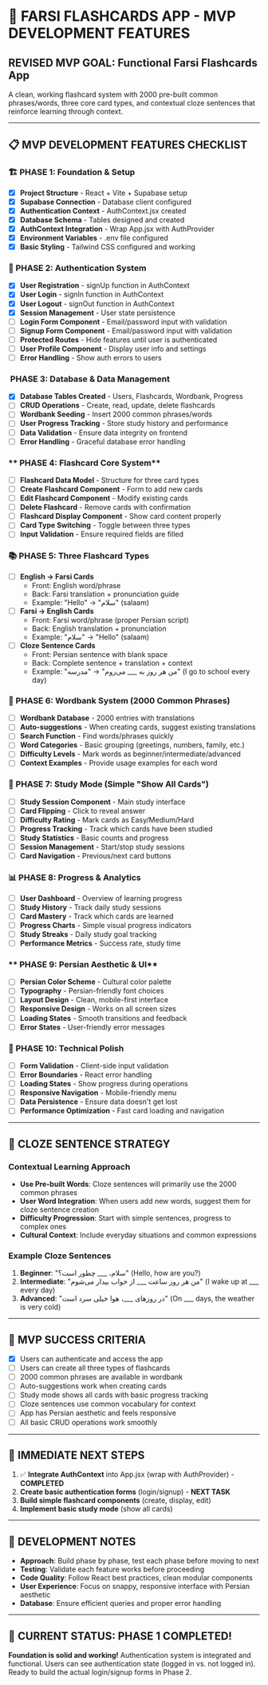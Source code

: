 # 🎯 FARSI FLASHCARDS APP - MVP DEVELOPMENT FEATURES

## **REVISED MVP GOAL: Functional Farsi Flashcards App**
A clean, working flashcard system with 2000 pre-built common phrases/words, three core card types, and contextual cloze sentences that reinforce learning through context.

---

## 📋 **MVP DEVELOPMENT FEATURES CHECKLIST**

### **🏗️ PHASE 1: Foundation & Setup**
- [x] **Project Structure** - React + Vite + Supabase setup
- [x] **Supabase Connection** - Database client configured
- [x] **Authentication Context** - AuthContext.jsx created
- [x] **Database Schema** - Tables designed and created
- [x] **AuthContext Integration** - Wrap App.jsx with AuthProvider
- [x] **Environment Variables** - .env file configured
- [x] **Basic Styling** - Tailwind CSS configured and working

### **🔐 PHASE 2: Authentication System**
- [x] **User Registration** - signUp function in AuthContext
- [x] **User Login** - signIn function in AuthContext  
- [x] **User Logout** - signOut function in AuthContext
- [x] **Session Management** - User state persistence
- [ ] **Login Form Component** - Email/password input with validation
- [ ] **Signup Form Component** - Email/password input with validation
- [ ] **Protected Routes** - Hide features until user is authenticated
- [ ] **User Profile Component** - Display user info and settings
- [ ] **Error Handling** - Show auth errors to users

### **️ PHASE 3: Database & Data Management**
- [x] **Database Tables Created** - Users, Flashcards, Wordbank, Progress
- [ ] **CRUD Operations** - Create, read, update, delete flashcards
- [ ] **Wordbank Seeding** - Insert 2000 common phrases/words
- [ ] **User Progress Tracking** - Store study history and performance
- [ ] **Data Validation** - Ensure data integrity on frontend
- [ ] **Error Handling** - Graceful database error handling

### ** PHASE 4: Flashcard Core System**
- [ ] **Flashcard Data Model** - Structure for three card types
- [ ] **Create Flashcard Component** - Form to add new cards
- [ ] **Edit Flashcard Component** - Modify existing cards
- [ ] **Delete Flashcard** - Remove cards with confirmation
- [ ] **Flashcard Display Component** - Show card content properly
- [ ] **Card Type Switching** - Toggle between three types
- [ ] **Input Validation** - Ensure required fields are filled

### **📚 PHASE 5: Three Flashcard Types**
- [ ] **English → Farsi Cards**
  - Front: English word/phrase
  - Back: Farsi translation + pronunciation guide
  - Example: "Hello" → "سلام" (salaam)
- [ ] **Farsi → English Cards**
  - Front: Farsi word/phrase (proper Persian script)
  - Back: English translation + pronunciation
  - Example: "سلام" → "Hello" (salaam)
- [ ] **Cloze Sentence Cards**
  - Front: Persian sentence with blank space
  - Back: Complete sentence + translation + context
  - Example: "من هر روز به ___ می‌روم" → "مدرسه" (I go to school every day)

### **🧠 PHASE 6: Wordbank System (2000 Common Phrases)**
- [ ] **Wordbank Database** - 2000 entries with translations
- [ ] **Auto-suggestions** - When creating cards, suggest existing translations
- [ ] **Search Function** - Find words/phrases quickly
- [ ] **Word Categories** - Basic grouping (greetings, numbers, family, etc.)
- [ ] **Difficulty Levels** - Mark words as beginner/intermediate/advanced
- [ ] **Context Examples** - Provide usage examples for each word

### **📖 PHASE 7: Study Mode (Simple "Show All Cards")**
- [ ] **Study Session Component** - Main study interface
- [ ] **Card Flipping** - Click to reveal answer
- [ ] **Difficulty Rating** - Mark cards as Easy/Medium/Hard
- [ ] **Progress Tracking** - Track which cards have been studied
- [ ] **Study Statistics** - Basic counts and progress
- [ ] **Session Management** - Start/stop study sessions
- [ ] **Card Navigation** - Previous/next card buttons

### **📊 PHASE 8: Progress & Analytics**
- [ ] **User Dashboard** - Overview of learning progress
- [ ] **Study History** - Track daily study sessions
- [ ] **Card Mastery** - Track which cards are learned
- [ ] **Progress Charts** - Simple visual progress indicators
- [ ] **Study Streaks** - Daily study goal tracking
- [ ] **Performance Metrics** - Success rate, study time

### ** PHASE 9: Persian Aesthetic & UI**
- [ ] **Persian Color Scheme** - Cultural color palette
- [ ] **Typography** - Persian-friendly font choices
- [ ] **Layout Design** - Clean, mobile-first interface
- [ ] **Responsive Design** - Works on all screen sizes
- [ ] **Loading States** - Smooth transitions and feedback
- [ ] **Error States** - User-friendly error messages

### **🔧 PHASE 10: Technical Polish**
- [ ] **Form Validation** - Client-side input validation
- [ ] **Error Boundaries** - React error handling
- [ ] **Loading States** - Show progress during operations
- [ ] **Responsive Navigation** - Mobile-friendly menu
- [ ] **Data Persistence** - Ensure data doesn't get lost
- [ ] **Performance Optimization** - Fast card loading and navigation

---

## 📝 **CLOZE SENTENCE STRATEGY**

### **Contextual Learning Approach**
- **Use Pre-built Words**: Cloze sentences will primarily use the 2000 common phrases
- **User Word Integration**: When users add new words, suggest them for cloze sentence creation
- **Difficulty Progression**: Start with simple sentences, progress to complex ones
- **Cultural Context**: Include everyday situations and common expressions

### **Example Cloze Sentences**
1. **Beginner**: "سلام، ___ چطور است؟" (Hello, how are you?)
2. **Intermediate**: "من هر روز ساعت ___ از خواب بیدار می‌شوم" (I wake up at ___ every day)
3. **Advanced**: "در روزهای ___، هوا خیلی سرد است" (On ___ days, the weather is very cold)

---

## 🎯 **MVP SUCCESS CRITERIA**
- [x] Users can authenticate and access the app
- [ ] Users can create all three types of flashcards
- [ ] 2000 common phrases are available in wordbank
- [ ] Auto-suggestions work when creating cards
- [ ] Study mode shows all cards with basic progress tracking
- [ ] Cloze sentences use common vocabulary for context
- [ ] App has Persian aesthetic and feels responsive
- [ ] All basic CRUD operations work smoothly

---

## 🚀 **IMMEDIATE NEXT STEPS**
1. ✅ **Integrate AuthContext** into App.jsx (wrap with AuthProvider) - **COMPLETED**
2. **Create basic authentication forms** (login/signup) - **NEXT TASK**
3. **Build simple flashcard components** (create, display, edit)
4. **Implement basic study mode** (show all cards)

---

## 📅 **DEVELOPMENT NOTES**
- **Approach**: Build phase by phase, test each phase before moving to next
- **Testing**: Validate each feature works before proceeding
- **Code Quality**: Follow React best practices, clean modular components
- **User Experience**: Focus on snappy, responsive interface with Persian aesthetic
- **Database**: Ensure efficient queries and proper error handling

---

## 🎉 **CURRENT STATUS: PHASE 1 COMPLETED!**
**Foundation is solid and working!** Authentication system is integrated and functional. Users can see authentication state (logged in vs. not logged in). Ready to build the actual login/signup forms in Phase 2.
